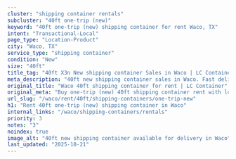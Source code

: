 ```yaml
---
cluster: "shipping container rentals"
subcluster: "40ft one-trip (new)"
keyword: "40ft one-trip (new) shipping container for rent Waco, TX"
intent: "Transactional-Local"
page_type: "Location-Product"
city: "Waco, TX"
service_type: "shipping container"
condition: "New"
size: "40ft"
title_tag: "40ft X3n New shipping container Sales in Waco | LC Container"
meta_description: "40ft new shipping container sales in Waco. Fast delivery, competitive pricing. Serving shipping containers area. Quote ID: B7V. Call (214) 524-4168 for your free quote today."
original_title: "Waco 40ft shipping container for rent | LC Container"
original_meta: "Buy one-trip (new) 40ft shipping container rent with local delivery in Waco, TX. LC Container — local Since 2003. Request a fast quote today."
url_slug: "/waco/rent/40ft/shipping-containers/one-trip-new"
h1: "Rent 40ft one-trip (new) shipping container in Waco"
internal_links: "/waco/shipping-containers/rentals"
priority: 3
notes: "3"
noindex: true
image_alt: "40ft new shipping container available for delivery in Waco"
last_updated: "2025-10-21"
---
```


<!-- TODO: Add unique city/inventory copy, images, and internal links here. -->
